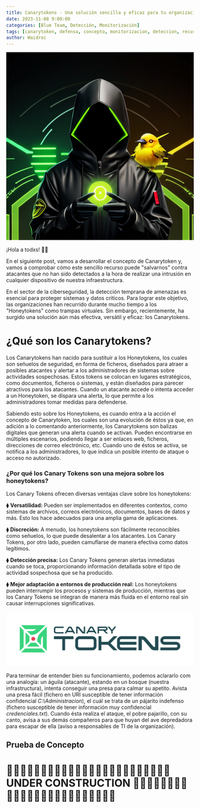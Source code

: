 ```yaml
---
title: Canarytokens - Una solución sencilla y eficaz para tu organización.
date: 2023-11-08 9:00:00
categories: [Blue Team, Detección, Monitorización]
tags: [canarytoken, defensa, concepto, monitorizacion, deteccion, recurso, herramienta, tutorial, honeypot]    
author: Waidroc
---
```


![TITULO!](/assets/img/2023-11-08/ct_titulo.png)


¡Hola a todxs!  👋🏻 

En el siguiente post, vamos a desarrollar el concepto de Canarytoken y, vamos a comprobar cómo este sencillo recurso puede "salvarnos" contra atacantes que no han sido detectados a la hora de realizar una intrusión en cualquier dispositivo de nuestra infraestructura.

En el sector de la ciberseguridad, la detección temprana de amenazas es esencial para proteger sistemas y datos críticos. Para lograr este objetivo, las organizaciones han recurrido durante mucho tiempo a los "Honeytokens" como trampas virtuales. Sin embargo, recientemente, ha surgido una solución aún más efectiva, versátil y eficaz: los Canarytokens.

# ¿Qué son los Canarytokens?

Los Canarytokens han nacido para sustituir a los Honeytokens, los cuales son señuelos de seguridad, en forma de ficheros, diseñados para atraer a posibles atacantes y alertar a los administradores de sistemas sobre actividades sospechosas. Estos tokens se colocan en lugares estratégicos, como documentos, ficheros o sistemas, y están diseñados para parecer atractivos para los atacantes. Cuando un atacante accede o intenta acceder a un Honeytoken, se dispara una alerta, lo que permite a los administradores tomar medidas para defenderse.

Sabiendo esto sobre los Honeytokens, es cuando entra a la acción el concepto de Canarytoken, los cuales son una evolución de éstos ya que, en adición a lo comentando anteriormente, los Canarytokens son balizas digitales que generan una alerta cuando se activan. Pueden encontrarse en múltiples escenarios, podiendo llegar a  ser enlaces web, ficheros, direcciones de correo electrónico, etc. Cuando uno de éstos se activa, se notifica a los administradores, lo que indica un posible intento de ataque o acceso no autorizado. 

### ¿Por qué los Canary Tokens son una mejora sobre los honeytokens?

Los Canary Tokens ofrecen diversas ventajas clave sobre los honeytokens:

⧫ **Versatilidad:** Pueden ser implementados en diferentes contextos, como sistemas de archivos, correos electrónicos, documentos, bases de datos y más. Esto los hace adecuados para una amplia gama de aplicaciones.

⧫ **Discreción:** A menudo, los honeytokens son fácilmente reconocibles como señuelos, lo que puede desalentar a los atacantes. Los Canary Tokens, por otro lado, pueden camuflarse de manera efectiva como datos legítimos.

⧫ **Detección precisa:** Los Canary Tokens generan alertas inmediatas cuando se toca, proporcionando información detallada sobre el tipo de actividad sospechosa que se ha producido.

⧫ **Mejor adaptación a entornos de producción real:** Los honeytokens pueden interrumpir los procesos y sistemas de producción, mientras que los Canary Tokens se integran de manera más fluida en el entorno real sin causar interrupciones significativas.

![CANARYTOKENS!](/assets/img/2023-11-08/Canarytokens-Logo-01.png)

Para terminar de entender bien su funcionamiento, podemos aclararlo com una analogía: un águila (atacante), estando en un bosque (nuestra infrastructura), intenta conseguir una presa para calmar su apetito. Avista una presa fácil (fichero en URI susceptible de tener información confidencial *C:\Administracion*), el cuál se trata de un pájarito indefenso (fichero susceptible de tener información muy confidencial *credenciales.txt*). Cuando ésta realiza el ataque, el pobre pajarillo, con su canto, avisa a sus demás compañeros para que huyan del ave depredadora para escapar de ella (aviso a responsables de TI de la organización).

## Prueba de Concepto












<h1>🚧🚧🚧🚧🚧🚧🚧🚧🚧🚧🚧🚧🚧🚧🚧🚧🚧🚧🚧🚧🚧🚧🚧🚧     UNDER CONSTRUCTION     🚧🚧🚧🚧🚧🚧🚧🚧🚧🚧🚧🚧🚧🚧🚧🚧🚧🚧🚧🚧🚧🚧🚧🚧</h1>  
